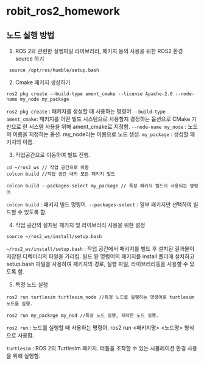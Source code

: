 # robit_ros2_homework


## 노드 실행 방법

1.  ROS 2와 관련한 실행파일 라이브러리, 패키지 등의 사용을 위한 ROS2 환경 source 하기
   
```
 source /opt/ros/humble/setup.bash
```

2. Cmake 패키지 생성하기
```
ros2 pkg create --build-type ament_cmake --license Apache-2.0 --node-name my_node my_package
```
`ros2 pkg create`  : 패키지를 생성할 때 사용하는 명령어
`--build-type ament_cmake`: 패키지를 어떤 빌드 시스템으로 사용할지 결정하는 옵션으로 CMake 기반으로 한 시스템 사용을 위해 ament_cmake로 지정함. 
`--node-name my_node`  : 노드의 이름을 지정하는 옵션. my_node라는 이름으로 노드 생성.
`my_package`  : 생성할 패키지의 이름. 

3. 작업공간으로 이동하여 빌드 진행.
```
cd ~/ros2_ws // 작업 공간으로 이동
colcon build //작업 공간 내의 모든 패키지 빌드

colcon build --packages-select my_package // 특정 패키지 빌드시 사용되는 명령어
```

`colcon build`  : 패키지 빌드 명령어.
`--packages-select` : 일부 패키지만 선택하여 빌드할 수 있도록 함.


4. 작업 공간의 설치된 패키지 및 라이브러리 사용을 위한 설정
```
source ~/ros2_ws/install/setup.bash
```

`~/ros2_ws/install/setup.bash` : 작업 공간에서 패키지를 빌드 후 설치된 결과물이 저장된 디렉터리의 파일을 가리킴.
                                 빌드 된 명령어의 패키지를 install 폴더에 설치하고 setup.bash 파일을 사용하여 패키지의
                                 경로, 실행 파일, 라이브러리등을 사용할 수 있도록 함.

5. 특정 노드 실행
```
ros2 run turtlesim turtlesim_node //특정 노드를 실행하는 명령어로 turtlesim 노드를 실행.

```
```
ros2 run my_package my_nod //특정 노드 실행, 제작한 노드 실행.
```

`ros2 run`  : 노드를 실행할 때 사용하는 명령어. 
              ros2 run <패키지명> <노드명> 형식으로 사용함.

   `turtlesim`  : ROS 2의 Turtlesim 패키지. 터틀을 조작할 수 있는 시뮬레이션 환경 사용을 위해 실행함.


